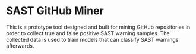 # SAST GitHub Miner

This is a prototype tool designed and built for mining GitHub repositories in order to collect true and false positive SAST warning samples.
The collected data is used to train models that can classify SAST warnings afterwards.